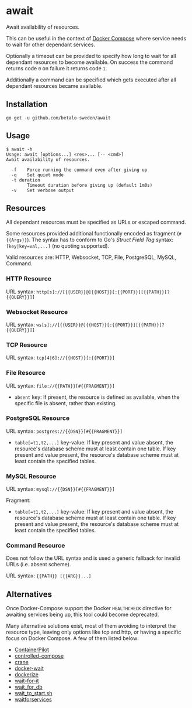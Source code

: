 # await

Await availability of resources.

This can be useful in the context of
[Docker Compose](https://docs.docker.com/compose/) where service needs to wait
for other dependant services.

Optionally a timeout can be provided to specify how long to wait for all
dependant resources to become available. On success the command returns code `0`
on failure it returns code `1`.

Additionally a command can be specified which gets executed after all dependant
resources became available.

## Installation

    go get -u github.com/betalo-sweden/await


## Usage

    $ await -h
    Usage: await [options...] <res>... [-- <cmd>]
    Await availability of resources.

      -f	Force running the command even after giving up
      -q	Set quiet mode
      -t duration
        	Timeout duration before giving up (default 1m0s)
      -v	Set verbose output


## Resources

All dependant resources must be specified as URLs or escaped command.

Some resources provided additional functionally encoded as fragment
(`#{{Args}}`). The syntax has to conform to Go's _Struct Field Tag_ syntax:
`[key|key=val,...]` (no quoting supported).

Valid resources are: HTTP, Websocket, TCP, File, PostgreSQL, MySQL, Command.


### HTTP Resource

URL syntax: `http[s]://[{{USER}}@]{{HOST}}[:{{PORT}}][{{PATH}}[?{{QUERY}}]]`


### Websocket Resource

URL syntax: `ws[s]://[{{USER}}@]{{HOST}}[:{{PORT}}][{{PATH}}[?{{QUERY}}]]`


### TCP Resource

URL syntax: `tcp[4|6]://{{HOST}}[:{{PORT}}]`


### File Resource

URL syntax: `file://{{PATH}}[#{{FRAGMENT}}]`

- `absent` key: If present, the resource is defined as available, when the
  specific file is absent, rather than existing.


### PostgreSQL Resource

URL syntax: `postgres://{{DSN}}[#{{FRAGMENT}}]`

- `table[=t1,t2,...]` key-value: If key present and value absent, the resource's
  database scheme must at least contain one table. If key present and value
  present, the resource's database scheme must at least contain the specified
  tables.


### MySQL Resource


URL syntax: `mysql://{{DSN}}[#{{FRAGMENT}}]`

Fragment:

- `table[=t1,t2,...]` key-value: If key present and value absent, the resource's
  database scheme must at least contain one table. If key present and value
  present, the resource's database scheme must at least contain the specified
  tables.


### Command Resource

Does not follow the URL syntax and is used a generic fallback for invalid URLs
(i.e. absent scheme).

URL syntax: `{{PATH}} [{{ARG}}...]`


## Alternatives

Once Docker-Compose support the Docker `HEALTHCHECK` directive for awaiting
services being up, this tool could become deprecated.

Many alternative solutions exist, most of them avoiding to interpret the
resource type, leaving only options like tcp and http, or having a specific
focus on Docker Compose. A few of them listed below:

- [ContainerPilot](https://github.com/joyent/containerpilot)
- [controlled-compose](https://github.com/dansteen/controlled-compose)
- [crane](https://github.com/michaelsauter/crane)
- [docker-wait](https://github.com/aanand/docker-wait)
- [dockerize](https://github.com/jwilder/dockerize)
- [wait-for-it](https://github.com/vishnubob/wait-for-it)
- [wait_for_db](https://gitlab.com/thelabnyc/ci/blob/09504268779acf53d65383b98b76e44ff763ef4d/examples/docker-compose-links/entrypoint.sh)
- [wait_to_start.sh](https://gist.github.com/rochacbruno/bdcad83367593fd52005#file-wait_to_start-sh)
- [waitforservices](https://github.com/Barzahlen/waitforservices)
